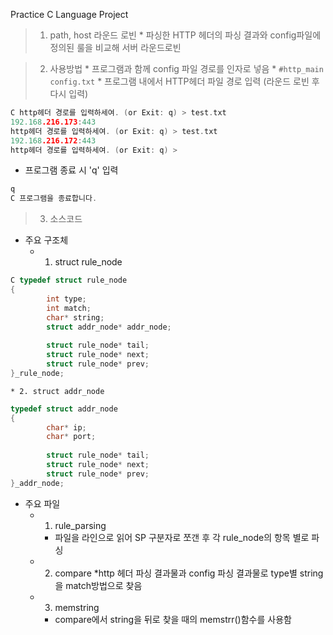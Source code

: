 Practice C Language Project

> 1. path, host 라운드 로빈
	* 파싱한 HTTP 헤더의 파싱 결과와 config파일에 정의된 룰을 비교해 서버 라운드로빈

> 2. 사용방법
	* 프로그램과 함께 config 파일 경로를 인자로 넣음
	* ``` #http_main config.txt ```
	* 프로그램 내에서 HTTP헤더 파일 경로 입력 (라운드 로빈 후 다시 입력)
~~~ C
C http헤더 경로를 입력하세여. (or Exit: q) > test.txt
192.168.216.173:443
http헤더 경로를 입력하세여. (or Exit: q) > test.txt
192.168.216.172:443
http헤더 경로를 입력하세여. (or Exit: q) > 
~~~
* 프로그램 종료 시 'q' 입력
~~~ C
q
C 프로그램을 종료합니다.
~~~

> 3. 소스코드
* 주요 구조체
	* 1. struct rule_node
~~~ C
C typedef struct rule_node
{
 		int type;
 		int match;
		char* string;
 		struct addr_node* addr_node;
		 
		struct rule_node* tail;
		struct rule_node* next;
		struct rule_node* prev;
}_rule_node;
~~~
	* 2. struct addr_node
~~~ C
typedef struct addr_node
{
 		char* ip;
		char* port;
		
		struct rule_node* tail;
 		struct rule_node* next;
 		struct rule_node* prev;
}_addr_node;
~~~
* 주요 파일
	* 1. rule_parsing
		* 파일을 라인으로 읽어 SP 구분자로 쪼갠 후 각 rule_node의 항목 별로 파싱
	* 2. compare
		*http 헤더 파싱 결과물과 config 파싱 결과물로 type별 string을 match방법으로 찾음
	* 3. memstring
		* compare에서 string을 뒤로 찾을 때의 memstrr()함수를 사용함
